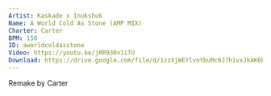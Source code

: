 ```yaml
---
Artist: Kaskade x Inukshuk
Name: A World Cold As Stone (AMP MIX)
Charter: Carter
BPM: 150
ID: aworldcoldasstone
Video: https://youtu.be/jRR930v1iTU
Download: https://drive.google.com/file/d/1zzXjWEYlvoYbuMc6J7h1vxJkAK6bLE7L/view
---
```

Remake by Carter
